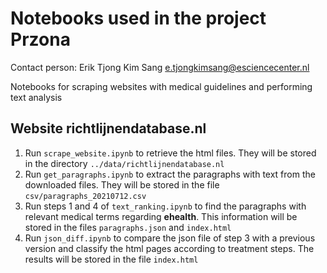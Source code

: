# Notebooks used in the project Przona

Contact person: Erik Tjong Kim Sang e.tjongkimsang@esciencecenter.nl

Notebooks for scraping websites with medical guidelines and performing text analysis

## Website richtlijnendatabase.nl

1. Run `scrape_website.ipynb` to retrieve the html files. They will be stored in the directory `../data/richtlijnendatabase.nl`
2. Run `get_paragraphs.ipynb` to extract the paragraphs with text from the downloaded files. They will be stored in the file `csv/paragraphs_20210712.csv`
3. Run steps 1 and 4 of `text_ranking.ipynb` to find the paragraphs with relevant medical terms regarding **ehealth**. This information will be stored in the files `paragraphs.json` and `index.html`
4. Run `json_diff.ipynb` to compare the json file of step 3 with a previous version and classify the html pages according to treatment steps. The results will be stored in the file `index.html`
